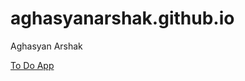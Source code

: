 # aghasyanarshak.github.io
Aghasyan Arshak
<p><a href="https://aghasyanarshak.github.io/ToDo%20app">To Do App</a></p>
